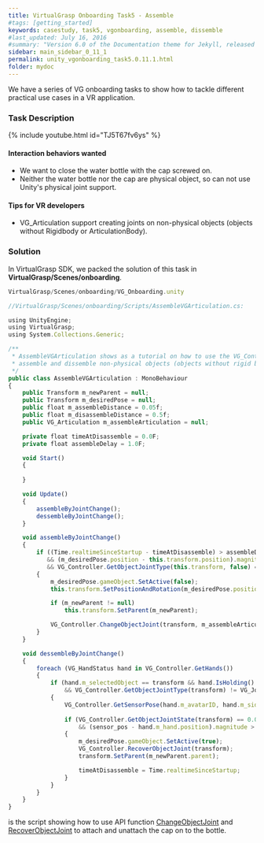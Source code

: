 ```yaml
---
title: VirtualGrasp Onboarding Task5 - Assemble 
#tags: [getting_started]
keywords: casestudy, task5, vgonboarding, assemble, dissemble
#last_updated: July 16, 2016
#summary: "Version 6.0 of the Documentation theme for Jekyll, released July 4, 2016, implements relative links so you can view the files offline or on any server without configuring urls and baseurls. Additionally, you can store pages in subdirectories. Templates for alerts and images are available."
sidebar: main_sidebar_0_11_1
permalink: unity_vgonboarding_task5.0.11.1.html
folder: mydoc
---
```


We have a series of VG onboarding tasks to show how to tackle different practical use cases in a VR application.

### Task Description

{% include youtube.html id="TJ5T67fv6ys" %}

#### Interaction behaviors wanted

* We want to close the water bottle with the cap screwed on. 
* Neither the water bottle nor the cap are physical object, so can not use Unity's physical joint support.

#### Tips for VR developers

* VG_Articulation support creating joints on non-physical objects (objects without Rigidbody or ArticulationBody).


### Solution

In VirtualGrasp SDK, we packed the solution of this task in **VirtualGrasp/Scenes/onboarding**.

```js
VirtualGrasp/Scenes/onboarding/VG_Onboarding.unity
````

```js
//VirtualGrasp/Scenes/onboarding/Scripts/AssembleVGArticulation.cs:

using UnityEngine;
using VirtualGrasp;
using System.Collections.Generic;

/** 
 * AssembleVGArticulation shows as a tutorial on how to use the VG_Controller.ChangeObjectJoint function for
 * assemble and dissemble non-physical objects (objects without rigid body or articulation body).
 */
public class AssembleVGArticulation : MonoBehaviour
{
    public Transform m_newParent = null;
    public Transform m_desiredPose = null;
    public float m_assembleDistance = 0.05f;
    public float m_disassembleDistance = 0.5f;
    public VG_Articulation m_assembleArticulation = null;

    private float timeAtDisassemble = 0.0F;
    private float assembleDelay = 1.0F;

    void Start()
    {
        
    }

    void Update()
    {
        assembleByJointChange();
        dessembleByJointChange();
    }

    void assembleByJointChange()
    {
        if ((Time.realtimeSinceStartup - timeAtDisassemble) > assembleDelay
           && (m_desiredPose.position - this.transform.position).magnitude < m_assembleDistance
           && VG_Controller.GetObjectJointType(this.transform, false) == VG_JointType.FLOATING)
        {
            m_desiredPose.gameObject.SetActive(false);
            this.transform.SetPositionAndRotation(m_desiredPose.position, m_desiredPose.rotation);

            if (m_newParent != null)
                this.transform.SetParent(m_newParent);

            VG_Controller.ChangeObjectJoint(transform, m_assembleArticulation);
        }
    }

    void dessembleByJointChange()
    {
        foreach (VG_HandStatus hand in VG_Controller.GetHands())
        {
            if (hand.m_selectedObject == transform && hand.IsHolding()
                && VG_Controller.GetObjectJointType(transform) != VG_JointType.FLOATING)
            {
                VG_Controller.GetSensorPose(hand.m_avatarID, hand.m_side, out Vector3 sensor_pos, out Quaternion sensor_rot);
               
                if (VG_Controller.GetObjectJointState(transform) == 0.0f
                    && (sensor_pos - hand.m_hand.position).magnitude > m_disassembleDistance)
                {
                    m_desiredPose.gameObject.SetActive(true);
                    VG_Controller.RecoverObjectJoint(transform);
                    transform.SetParent(m_newParent.parent);

                    timeAtDisassemble = Time.realtimeSinceStartup;
                }
            }
        }
    }
}

````

is the script showing how to use API function [ChangeObjectJoint](virtualgrasp_unityapi.0.11.1.html#changeobjectjoint) and [RecoverObjectJoint](virtualgrasp_unityapi.0.11.1.html#recoverobjectjoint) to attach and unattach the cap on to the bottle. 